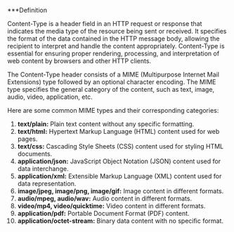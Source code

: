 ***Definition

Content-Type is a header field in an HTTP request or response that indicates the media type of the resource being sent or received. It specifies the format of the data contained in the HTTP message body, allowing the recipient to interpret and handle the content appropriately. Content-Type is essential for ensuring proper rendering, processing, and interpretation of web content by browsers and other HTTP clients.

The Content-Type header consists of a MIME (Multipurpose Internet Mail Extensions) type followed by an optional character encoding. The MIME type specifies the general category of the content, such as text, image, audio, video, application, etc.

Here are some common MIME types and their corresponding categories:

1. **text/plain:** Plain text content without any specific formatting.
2. **text/html:** Hypertext Markup Language (HTML) content used for web pages.
3. **text/css:** Cascading Style Sheets (CSS) content used for styling HTML documents.
4. **application/json:** JavaScript Object Notation (JSON) content used for data interchange.
5. **application/xml:** Extensible Markup Language (XML) content used for data representation.
6. **image/jpeg, image/png, image/gif:** Image content in different formats.
7. **audio/mpeg, audio/wav:** Audio content in different formats.
8. **video/mp4, video/quicktime:** Video content in different formats.
9. **application/pdf:** Portable Document Format (PDF) content.
10. **application/octet-stream:** Binary data content with no specific format.


